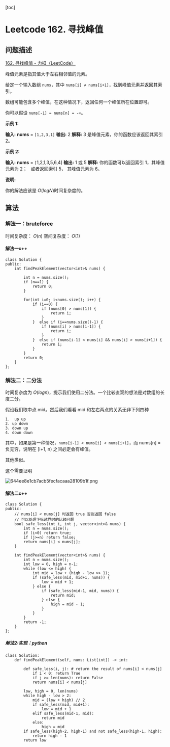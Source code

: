 
[toc]

# Leetcode 162. 寻找峰值

## 问题描述

[162. 寻找峰值 - 力扣（LeetCode）](https://leetcode-cn.com/problems/find-peak-element/)

峰值元素是指其值大于左右相邻值的元素。

给定一个输入数组 `nums`，其中 `nums[i] ≠ nums[i+1]`，找到峰值元素并返回其索引。

数组可能包含多个峰值，在这种情况下，返回任何一个峰值所在位置即可。

你可以假设 `nums[-1] = nums[n] = -∞`。

**示例 1:**

**输入:** **nums** = `[1,2,3,1]`
**输出:** 2
**解释:** 3 是峰值元素，你的函数应该返回其索引 2。

**示例 2:**

**输入:** **nums** = `[`1,2,1,3,5,6,4\]
**输出:** 1 或 5
**解释:** 你的函数可以返回索引 1，其峰值元素为 2；
     或者返回索引 5， 其峰值元素为 6。

**说明:**

你的解法应该是 *O*(*logN*)时间复杂度的。

## 算法

### 解法一：bruteforce

时间复杂度： $O(n)$
空间复杂度： $O(1)$

#### 解法一c++

```
class Solution {
public:
    int findPeakElement(vector<int>& nums) {
        
        int n = nums.size();
        if (n==1) {
            return 0;
        }

        for(int i=0; i<nums.size(); i++) {
            if (i==0) {
                if (nums[0] > nums[1]) {
                    return i;
                }
            }  else if (i==nums.size()-1) {
                if (nums[i] > nums[i-1]) {
                    return i;
                }
            }  else if (nums[i-1] < nums[i] && nums[i] > nums[i+1]) {
                return i;
            }
        }
        return 0;
    }
};
```

### 解法二：二分法

时间复杂度为 $O(logn)$，提示我们使用二分法。一个比较直观的想法是对数组的长度二分。

假设我们取中点 mid。然后我们看看 mid 和左右两点的关系无非下列四种

```
1.  up up
2. up down
3. down up
4. down down
```

其中，如果是第一种情况，`nums[i-1] < nums[i] < nums[i+1]`，而 nums[n] = 负无穷，说明在 [i+1, n) 之间必定会有峰值。

其他类似。

这个需要证明

![644ee8e1cb7acb5fecfacaaa28109b1f.png](en-resource://database/8687:1)

#### 解法二c++ 

```
class Solution {
public:
    // nums[i] < nums[j] 时返回 true 否则返回 false
    // 可以处理下标越界时的比较问题
    bool safe_less(int i, int j, vector<int>& nums) {
        int n = nums.size();
        if (i<0) return true;
        if (j>=n) return false;
        return nums[i] < nums[j];
    }

    int findPeakElement(vector<int>& nums) {
        int n = nums.size();
        int low = 0, high = n-1;
        while (low <= high) {
            int mid = low + (high - low >> 1);
            if (safe_less(mid, mid+1, nums)) {
                low = mid + 1;
            } else {
                if (safe_less(mid-1, mid, nums)) {
                    return mid;
                } else {
                    high = mid - 1;
                }
            }
        }  
        return -1;
    }
};
```

##### 解法2:实现：python

```
class Solution:
    def findPeakElement(self, nums: List[int]) -> int:

        def safe_less(i, j): # return the result of nums[i] < nums[j]
            if i < 0: return True
            if j >= len(nums): return False
            return nums[i] < nums[j]

        low, high = 0, len(nums)
        while high - low > 2:
            mid = (low + high) // 2
            if safe_less(mid, mid+1):
                low = mid + 1
            elif safe_less(mid-1, mid):
                return mid
            else:
                high = mid
        if safe_less(high-2, high-1) and not safe_less(high-1, high):
            return high - 1
        return low
```